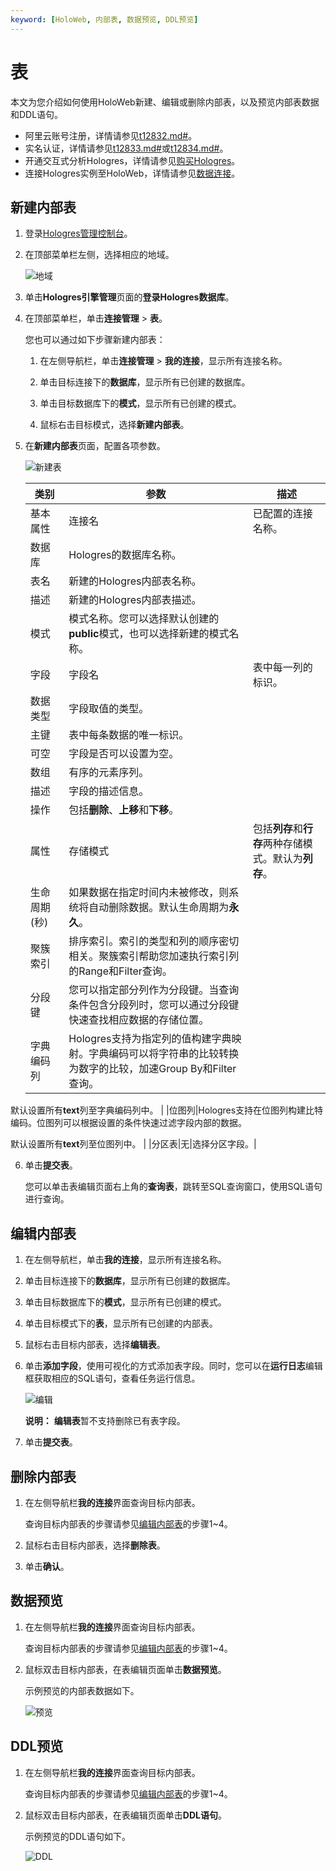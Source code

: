 ```yaml
---
keyword: [HoloWeb, 内部表, 数据预览, DDL预览]
---
```


# 表

本文为您介绍如何使用HoloWeb新建、编辑或删除内部表，以及预览内部表数据和DDL语句。

-   阿里云账号注册，详情请参见[t12832.md\#]()。
-   实名认证，详情请参见[t12833.md\#]()或[t12834.md\#]()。
-   开通交互式分析Hologres，详情请参见[购买Hologres](/cn.zh-CN/准备工作/购买Hologres.md)。
-   连接Hologres实例至HoloWeb，详情请参见[数据连接](/cn.zh-CN/连接开发工具/HoloWeb/连接管理/数据连接.md)。

## 新建内部表

1.  登录[Hologres管理控制台](https://hologram.console.aliyun.com/#/instance)。

2.  在顶部菜单栏左侧，选择相应的地域。

    ![地域](https://static-aliyun-doc.oss-accelerate.aliyuncs.com/assets/img/zh-CN/3542488951/p141749.png)

3.  单击**Hologres引擎管理**页面的**登录Hologres数据库**。

4.  在顶部菜单栏，单击**连接管理** \> **表**。

    您也可以通过如下步骤新建内部表：

    1.  在左侧导航栏，单击**连接管理** \> **我的连接**，显示所有连接名称。

    2.  单击目标连接下的**数据库**，显示所有已创建的数据库。

    3.  单击目标数据库下的**模式**，显示所有已创建的模式。

    4.  鼠标右击目标模式，选择**新建内部表**。

5.  在**新建内部表**页面，配置各项参数。

    ![新建表](https://static-aliyun-doc.oss-accelerate.aliyuncs.com/assets/img/zh-CN/2513376061/p132195.png)

    |类别|参数|描述|
    |--|--|--|
    |基本属性|连接名|已配置的连接名称。|
    |数据库|Hologres的数据库名称。|
    |表名|新建的Hologres内部表名称。|
    |描述|新建的Hologres内部表描述。|
    |模式|模式名称。您可以选择默认创建的**public**模式，也可以选择新建的模式名称。 |
    |字段|字段名|表中每一列的标识。|
    |数据类型|字段取值的类型。|
    |主键|表中每条数据的唯一标识。|
    |可空|字段是否可以设置为空。|
    |数组|有序的元素序列。|
    |描述|字段的描述信息。|
    |操作|包括**删除**、**上移**和**下移**。|
    |属性|存储模式|包括**列存**和**行存**两种存储模式。默认为**列存**。 |
    |生命周期\(秒\)|如果数据在指定时间内未被修改，则系统将自动删除数据。默认生命周期为**永久**。 |
    |聚簇索引|排序索引。索引的类型和列的顺序密切相关。聚簇索引帮助您加速执行索引列的Range和Filter查询。 |
    |分段键|您可以指定部分列作为分段键。当查询条件包含分段列时，您可以通过分段键快速查找相应数据的存储位置。|
    |字典编码列|Hologres支持为指定列的值构建字典映射。字典编码可以将字符串的比较转换为数字的比较，加速Group By和Filter查询。

默认设置所有**text**列至字典编码列中。 |
    |位图列|Hologres支持在位图列构建比特编码。位图列可以根据设置的条件快速过滤字段内部的数据。

默认设置所有**text**列至位图列中。 |
    |分区表|无|选择分区字段。|

6.  单击**提交表**。

    您可以单击表编辑页面右上角的**查询表**，跳转至SQL查询窗口，使用SQL语句进行查询。


## 编辑内部表

1.  在左侧导航栏，单击**我的连接**，显示所有连接名称。

2.  单击目标连接下的**数据库**，显示所有已创建的数据库。

3.  单击目标数据库下的**模式**，显示所有已创建的模式。

4.  单击目标模式下的**表**，显示所有已创建的内部表。

5.  鼠标右击目标内部表，选择**编辑表**。

6.  单击**添加字段**，使用可视化的方式添加表字段。同时，您可以在**运行日志**编辑框获取相应的SQL语句，查看任务运行信息。

    ![编辑](https://static-aliyun-doc.oss-accelerate.aliyuncs.com/assets/img/zh-CN/2513376061/p132198.png)

    **说明：** **编辑表**暂不支持删除已有表字段。

7.  单击**提交表**。


## 删除内部表

1.  在左侧导航栏**我的连接**界面查询目标内部表。

    查询目标内部表的步骤请参见[编辑内部表](#section_uu3_wol_suh)的步骤1~4。

2.  鼠标右击目标内部表，选择**删除表**。

3.  单击**确认**。


## 数据预览

1.  在左侧导航栏**我的连接**界面查询目标内部表。

    查询目标内部表的步骤请参见[编辑内部表](#section_uu3_wol_suh)的步骤1~4。

2.  鼠标双击目标内部表，在表编辑页面单击**数据预览**。

    示例预览的内部表数据如下。

    ![预览](https://static-aliyun-doc.oss-accelerate.aliyuncs.com/assets/img/zh-CN/2513376061/p132200.png)


## DDL预览

1.  在左侧导航栏**我的连接**界面查询目标内部表。

    查询目标内部表的步骤请参见[编辑内部表](#section_uu3_wol_suh)的步骤1~4。

2.  鼠标双击目标内部表，在表编辑页面单击**DDL语句**。

    示例预览的DDL语句如下。

    ![DDL](https://static-aliyun-doc.oss-accelerate.aliyuncs.com/assets/img/zh-CN/2513376061/p132202.png)


